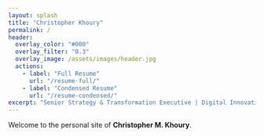 ```yaml
---
layout: splash
title: "Christopher Khoury"
permalink: /
header:
  overlay_color: "#000"
  overlay_filter: "0.3"
  overlay_image: /assets/images/header.jpg
  actions:
    - label: "Full Resume"
      url: "/resume-full/"
    - label: "Condensed Resume"
      url: "/resume-condensed/"
excerpt: "Senior Strategy & Transformation Executive | Digital Innovation | Health Tech | AI Ethics"
---
```


Welcome to the personal site of **Christopher M. Khoury**.